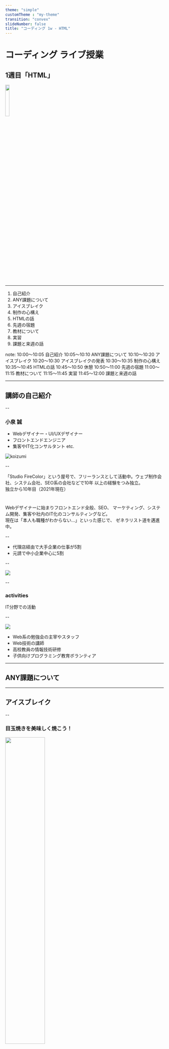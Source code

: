 ```yaml
---
theme: "simple"
customTheme : "my-theme"
transition: "convex"
slideNumber: false
title: "コーディング 1w - HTML"
---
```


# コーディング  ライブ授業
##  1週目「HTML」
<img src="./img/1w/logo_bg_none.png" style="width: 16%;">

---

1. 自己紹介
1. ANY課題について
1. アイスブレイク
1. 制作の心構え
1. HTMLの話
1. 先週の宿題
1. 教材について
1. 実習
1. 課題と来週の話

note:
10:00～10:05 自己紹介
10:05～10:10 ANY課題について
10:10～10:20 アイスブレイク
10:20～10:30 アイスブレイクの発表
10:30～10:35 制作の心構え
10:35～10:45 HTMLの話
10:45～10:50 休憩
10:50～11:00 先週の宿題
11:00～11:15 教材について
11:15～11:45 実習
11:45～12:00 課題と来週の話

---

## 講師の自己紹介

--

### 小泉 誠 
- Webデザイナー・UI/UXデザイナー
- フロントエンドエンジニア
- 集客やIT化コンサルタント etc.

<img src="./img/1w/staff_koizumi.jpg" alt="koizumi">  

--

<div style="text-align:left">
「Studio FireColor」という屋号で、フリーランスとして活動中。ウェブ制作会社、システム会社、SEO系の会社などで10年 以上の経験をつみ独⽴。<br>
独⽴から10年⽬（2021年現在）
</div>

<div style="margin-top: 2.4rem; text-align:left">
Webデザイナーに始まりフロントエンド全般、SEO、 マーケティング、システム開発、集客や社内のIT化のコンサルティングなど。<br>
現在は「本⼈も職種がわからない…」といった感じで、 ゼネラリスト道を邁進中。
</div>

--

- 代理店経由で大手企業の仕事が5割
- 元請で中小企業中心に5割

--

<img src="./img/1w/image01.png">

--

### activities
IT分野での活動

--

<img src="./img/1w/image02.png">  

- Web系の勉強会の主宰やスタッフ
- Web技術の講師
- 高校教員の情報技術研修
- 子供向けプログラミング教育ボランティア

---

## ANY課題について

---

## アイスブレイク

--

### 目玉焼きを美味しく焼こう！
<p><img src="./img/1w/medama.jpeg" style="width: 50%;"></p>

--

- 新しいHTMLファイルを作って
- 使っていいHTMLの要素は**3つまで**
- CSSはHTMLファイルに直書き
- 美味しそうになるように ← これ大事

<span class="fragment" style="font-size: 1.6em;">10:20 まで</span>

--

- 美味しそうなポイントは
- どんな流れで作ったか
- 苦労した点

---

## 制作の心構え

--

- カンプや仕様書を見て作業前にHTML、CSSを考える（JSもね）
- 動作の確認・デバッグは怠らない
- 技術に関して、基本的にわからないことはググる、自分で調べる

note:
 ← これができないと質問できない
Copilotデモ

--

### このサイトだけは覚えておこう

#### Can I use  
https://caniuse.com/

#### MDN  
https://developer.mozilla.org/ja/docs/Web

---

## HTMLの話

--

### HTMLとは何か

--

文章に意味づけをする

--

### アウトラインを理解する

--

### LINT

構文チェックをしよう

#### W3C Markup Validation Service
https://validator.w3.org/

---

## 先週の宿題

--

### HTMLとCSS、考えられた？

---

## 教材について

--

### PC or SP

--

### headタグ

--

### 命名

--

### h1タグ

--

### 各sectionについて

--

### imgタグ

- サイズ
- alt
- loading属性とdecoding属性

--

### form

--

いろいろな部品があります

--

#### formタグ
- action … データの送信先
- Method … どんな方法で
    * GET：データ頂戴
    * POST：このデータ見て処理をして

--

#### 他にも便利な機能がある

- placeholder
- バリデーション
    * required
    * pattern

--

### モーダルウィンドウ

--

- data属性
- 閉じるボタンはどう作る？
- timeタグ

---

## 実習

--

[Fade]
<span style="font-size: 1.6em;">11:45 まで</span>

---

## 来週に向けて

--

### 課題

HTMLを完成させる！
<p style="font-size: .8em;">※どうしてもだめなら教材のソースを使ってください</p>

--

### 予告

次週、CSS回は伝えたいことがたくさんある  
🍳とか作ってる暇がない…orz

